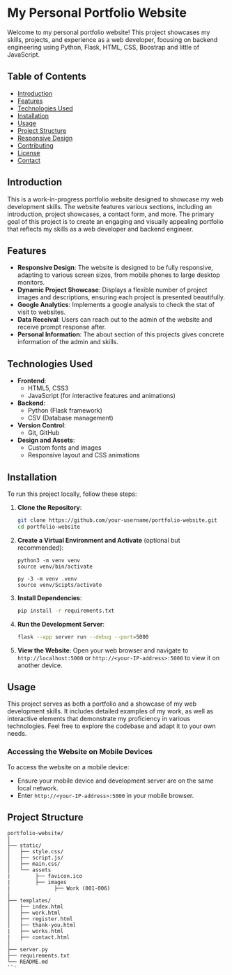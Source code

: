 # My Personal Portfolio Website

Welcome to my personal portfolio website! This project showcases my skills, projects, and experience as a web developer, focusing on backend engineering using Python, Flask, HTML, CSS, Boostrap and little of JavaScript.

## Table of Contents

- [Introduction](#introduction)
- [Features](#features)
- [Technologies Used](#technologies-used)
- [Installation](#installation)
- [Usage](#usage)
- [Project Structure](#project-structure)
- [Responsive Design](#responsive-design)
- [Contributing](#contributing)
- [License](#license)
- [Contact](#contact)

## Introduction

This is a work-in-progress portfolio website designed to showcase my web development skills. The website features various sections, including an introduction, project showcases, a contact form, and more. The primary goal of this project is to create an engaging and visually appealing portfolio that reflects my skills as a web developer and backend engineer.

## Features

- **Responsive Design**: The website is designed to be fully responsive, adapting to various screen sizes, from mobile phones to large desktop monitors.
- **Dynamic Project Showcase**: Displays a flexible number of project images and descriptions, ensuring each project is presented beautifully.
- **Google Analytics**: Implements a google analysis to check the stat of visit to websites.
- **Data Receival**: Users can reach out to the admin of the website and receive prompt response after.
- **Personal Information**: The about section of this projects gives concrete information of the admin and skills.

## Technologies Used

- **Frontend**:
  - HTML5, CSS3
  - JavaScript (for interactive features and animations)
- **Backend**:
  - Python (Flask framework)
  - CSV (Database management)
- **Version Control**:
  - Git, GitHub
- **Design and Assets**:
  - Custom fonts and images
  - Responsive layout and CSS animations

## Installation

To run this project locally, follow these steps:

1. **Clone the Repository**:

   ```bash
   git clone https://github.com/your-username/portfolio-website.git
   cd portfolio-website
   ```

2. **Create a Virtual Environment and Activate** (optional but recommended):

   ```bash/macos/Linux
   python3 -m venv venv
   source venv/bin/activate
   ```

   ```Windows
   py -3 -m venv .venv
   source venv/Scipts/activate
   ```

3. **Install Dependencies**:

   ```bash
   pip install -r requirements.txt
   ```

4. **Run the Development Server**:

   ```bash
   flask --app server run --debug --port=5000
   ```

5. **View the Website**:
   Open your web browser and navigate to `http://localhost:5000` or `http://<your-IP-address>:5000` to view it on another device.

## Usage

This project serves as both a portfolio and a showcase of my web development skills. It includes detailed examples of my work, as well as interactive elements that demonstrate my proficiency in various technologies. Feel free to explore the codebase and adapt it to your own needs.

### Accessing the Website on Mobile Devices

To access the website on a mobile device:

- Ensure your mobile device and development server are on the same local network.
- Enter `http://<your-IP-address>:5000` in your mobile browser.

## Project Structure

```plaintext
portfolio-website/
│
├── static/
│   ├── style.css/
│   ├── script.js/
│   ├── main.css/
│   └── assets
|        ├── favicon.ico
|        ├── images
|              ├── Work (001-006)
│
├── templates/
│   ├── index.html
│   ├── work.html
│   ├── register.html
│   ├── thank-you.html
|   ├── works.html
|   ├── contact.html
│
├── server.py
├── requirements.txt
└── README.md
``'

```
